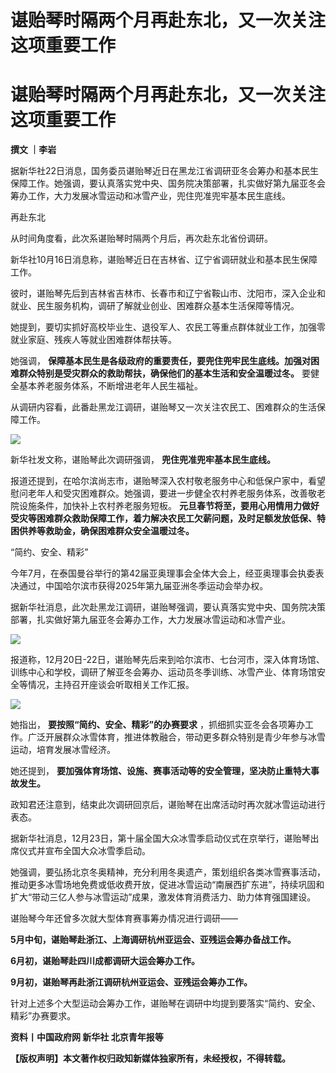 # 谌贻琴时隔两个月再赴东北，又一次关注这项重要工作

# 谌贻琴时隔两个月再赴东北，又一次关注这项重要工作

**撰文 ｜李岩**

据新华社22日消息，国务委员谌贻琴近日在黑龙江省调研亚冬会筹办和基本民生保障工作。她强调，要认真落实党中央、国务院决策部署，扎实做好第九届亚冬会筹办工作，大力发展冰雪运动和冰雪产业，兜住兜准兜牢基本民生底线。

再赴东北

从时间角度看，此次系谌贻琴时隔两个月后，再次赴东北省份调研。

新华社10月16日消息称，谌贻琴近日在吉林省、辽宁省调研就业和基本民生保障工作。

彼时，谌贻琴先后到吉林省吉林市、长春市和辽宁省鞍山市、沈阳市，深入企业和就业、民生服务机构，调研了解就业创业、困难群众基本生活保障等情况。

她提到，要切实抓好高校毕业生、退役军人、农民工等重点群体就业工作，加强零就业家庭、残疾人等就业困难群体帮扶等。

她强调， **保障基本民生是各级政府的重要责任，要兜住兜牢民生底线。加强对困难群众特别是受灾群众的救助帮扶，确保他们的基本生活和安全温暖过冬。**
要健全基本养老服务体系，不断增进老年人民生福祉。

从调研内容看，此番赴黑龙江调研，谌贻琴又一次关注农民工、困难群众的生活保障工作。

![](https://inews.gtimg.com/news_bt/Oiop2cgNWLEOHoaLKos_KmQpm2nLl_BLscna6ZR5JrlTUAA/1000)

新华社发文称，谌贻琴此次调研强调， **兜住兜准兜牢基本民生底线。**

报道还提到，在哈尔滨尚志市，谌贻琴深入农村敬老服务中心和低保户家中，看望慰问老年人和受灾困难群众。她强调，要进一步健全农村养老服务体系，改善敬老院设施条件，加快补上农村养老服务短板。
**元旦春节将至，要用心用情用力做好受灾等困难群众救助保障工作，着力解决农民工欠薪问题，及时足额发放低保、特困供养等救助金，确保困难群众安全温暖过冬。**

“简约、安全、精彩”

今年7月，在泰国曼谷举行的第42届亚奥理事会全体大会上，经亚奥理事会执委表决通过，中国哈尔滨市获得2025年第九届亚洲冬季运动会举办权。

据新华社消息，此次赴黑龙江调研，谌贻琴强调，要认真落实党中央、国务院决策部署，扎实做好第九届亚冬会筹办工作，大力发展冰雪运动和冰雪产业。

![](https://inews.gtimg.com/news_bt/OvXKxU8639CRSgiuzZ62wLh3DAyxRiaO8IUrZMEge_0q4AA/1000)

报道称，12月20日-22日，谌贻琴先后来到哈尔滨市、七台河市，深入体育场馆、训练中心和学校，调研了解亚冬会筹办、运动员冬季训练、冰雪产业、体育场馆安全等情况，主持召开座谈会听取相关工作汇报。

![](https://inews.gtimg.com/news_bt/OBlIsie0y7wt5AXSBhK1xNE8QLFWQmE1so1n_QfLGT5aYAA/1000)

她指出， **要按照“简约、安全、精彩”的办赛要求**
，抓细抓实亚冬会各项筹办工作。广泛开展群众冰雪体育，推进体教融合，带动更多群众特别是青少年参与冰雪运动，培育发展冰雪经济。

她还提到， **要加强体育场馆、设施、赛事活动等的安全管理，坚决防止重特大事故发生。**

政知君还注意到，结束此次调研回京后，谌贻琴在出席活动时再次就冰雪运动进行表态。

据新华社消息，12月23日，第十届全国大众冰雪季启动仪式在京举行，谌贻琴出席仪式并宣布全国大众冰雪季启动。

她强调，要弘扬北京冬奥精神，充分利用冬奥遗产，策划组织各类冰雪赛事活动，推动更多冰雪场地免费或低收费开放，促进冰雪运动“南展西扩东进”，持续巩固和扩大“带动三亿人参与冰雪运动”成果，激发体育消费活力、助力体育强国建设。

谌贻琴今年还曾多次就大型体育赛事筹办情况进行调研——

**5月中旬，谌贻琴赴浙江、上海调研杭州亚运会、亚残运会筹办备战工作。**

**6月初，谌贻琴赴四川成都调研大运会筹办工作。**

**9月初，谌贻琴再赴浙江调研杭州亚运会、亚残运会筹办工作。**

针对上述多个大型运动会筹办工作，谌贻琴在调研中均提到要落实“简约、安全、精彩”办赛要求。

**资料丨中国政府网 新华社 北京青年报等**

**【版权声明】本文著作权归政知新媒体独家所有，未经授权，不得转载。**

